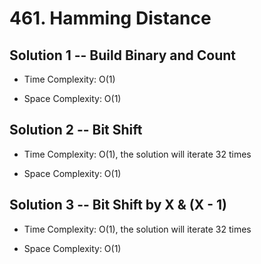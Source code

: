 # 461. Hamming Distance

## Solution 1 -- Build Binary and Count

* Time Complexity: O(1)

* Space Complexity: O(1)

## Solution 2 -- Bit Shift

* Time Complexity: O(1), the solution will iterate 32 times

* Space Complexity: O(1)

## Solution 3 -- Bit Shift by X & (X - 1)

* Time Complexity: O(1), the solution will iterate 32 times

* Space Complexity: O(1)
